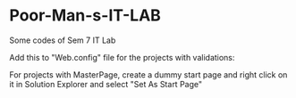 # Poor-Man-s-IT-LAB
Some codes of Sem 7 IT Lab

Add this to "Web.config" file for the projects with validations:
<configuration>
    <appSettings>
        <add 
            key="ValidationSettings:UnobtrusiveValidationMode" 
            value="None" />
    </appSettings>
</configuration>



For projects with MasterPage,
create a dummy start page and right click on it in Solution Explorer and select "Set As Start Page"
